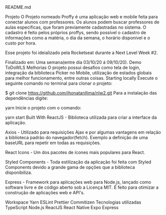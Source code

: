 README.md

Projeto
O Projeto nomeado Proffy é uma aplicação web e mobile feita para conectar alunos com professores. Os alunos podem buscar professores de aulas especificas, que foram previamente cadastradas no sistema. O cadastro é feito pelos próprios proffys, sendo possível o cadastro de informações como a matéria, o dia da semana, o horário disponível e o custo por hora.

Esse projeto foi ideializado pela Rocketseat durante a Next Level Week #2.

Finalizado em: Uma semana(entre dia 03/10/20 á 09/10/20).
Demo
ToDoWLS
Melhorias
O projeto possui desafios como tela de login, integração da biblioteca Picker no Mobile, utilização de estados globais para melhor funcionamento, entre outras coisas.
Starting locally
Execute o seguinte comando no terminal para clonar o projeto:

 $ git clone https://github.com/jhonatanllima/nlw2.git
Para a instalação das dependências digite:

yarn
Inicie o projeto com o comando:

yarn start
Built With
ReactJS - Biblioteca utilizada para criar a interface da aplicação.

Axios - Utilizado para requisições Ajax e por algumas vantagens em relação a biblioteca padrão do navegador(fetch). Exemplo a definição de uma baseURL para repetir em todas as requisições.

React Icons - Um dos pacotes de ícones mais populares para React.

Styled Components - Toda estilização da aplicação foi feita com Styled Components devido a grande gama de opções que a biblioteca disponibiliza.

Express - Framework para aplicações web para Node.js, lançado como software livre e de código aberto sob a Licença MIT. É feito para otimizar a construção de aplicações web e API's.

Workspace
Yarn
ESLint
Prettier
Commitizen
Tecnologias utilizadas
TypeScript
Node.js
ReactJS
React Native
Expo
Express
